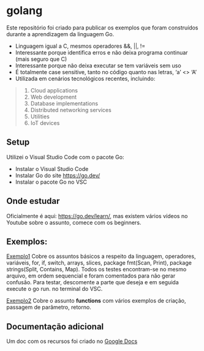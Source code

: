 # golang
Este repositório foi criado para publicar os exemplos que foram construídos durante a aprendizagem da linguagem Go. 

* Linguagem igual a C, mesmos operadores &&, ||, !=
* Interessante porque identifica erros e não deixa programa continuar (mais seguro que C)
* Interessante porque não deixa executar se tem variáveis sem uso
* É totalmente case sensitive, tanto no código quanto nas letras, ‘a’ <> ‘A’
* Utilizada em cenários tecnológicos recentes, incluindo:
> 1. Cloud applications
> 2. Web development
> 3. Database implementations
> 4. Distributed networking services
> 5. Utilities
> 5. IoT devices

## Setup
Utilizei o Visual Studio Code com o pacote Go:

* Instalar o Visual Studio Code
* Instalar Go do site https://go.dev/
* Instalar o pacote Go no VSC

## Onde estudar
Oficialmente é aqui: https://go.dev/learn/, mas existem vários vídeos no Youtube sobre o assunto, comece com os beginners.

## Exemplos:

[Exemplo1](https://github.com/douglasol/golang/tree/main/Exemplos/Exemplo1) Cobre os assuntos básicos a respeito da linguagem, operadores, variáveis, for, if, switch, arrays, slices, package fmt(Scan, Print), package strings(Split, Contains, Map). Todos os testes encontram-se no mesmo arquivo, em ordem sequencial e foram comentados para não gerar confusão. Para testar, descomente a parte que deseja  e em seguida execute  o go run. no terminal do VSC.

[Exemplo2](https://github.com/douglasol/golang/tree/main/Exemplos/Exemplo2) Cobre o assunto **functions** com vários exemplos de criação, passagem de parâmetro, retorno.



## Documentação adicional
Um doc com os recursos foi criado no [Google Docs](https://docs.google.com/document/d/1d5CogFKYcD7gxHnzGoZ2b_WpSF0DbXdPbHtGTg9XJj0/edit?usp=sharing)
